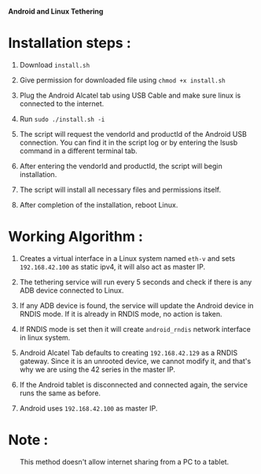 **Android and Linux Tethering**

# **Installation steps :**

1.  Download ```install.sh```

2.  Give permission for downloaded file using ```chmod +x install.sh```

3.  Plug the Android Alcatel tab using USB Cable and make sure linux is connected to the internet.

4.  Run ```sudo ./install.sh -i```

5.  The script will request the vendorId and productId of the Android USB connection. You can find it in the script log or by entering the lsusb command in a different terminal tab.

6.  After entering the vendorId and productId, the script will begin installation.

7.  The script will install all necessary files and permissions itself.

8.  After completion of the installation, reboot Linux.

# **Working Algorithm :**

1.  Creates a virtual interface in a Linux system named ```eth-v``` and sets ```192.168.42.100``` as static ipv4, it will also act as master IP.

2.  The tethering service will run every 5 seconds and check if there is any ADB device connected to Linux.

3.  If any ADB device is found, the service will update the Android device in RNDIS mode. If it is already in RNDIS mode, no action is taken.

4.  If RNDIS mode is set then it will create ```android_rndis``` network interface in linux system.

5.  Android Alcatel Tab defaults to creating ```192.168.42.129``` as a RNDIS gateway. Since it is an unrooted device, we cannot modify it, and that's why we are using the 42 series in the master IP.

6.  If the Android tablet is disconnected and connected again, the service runs the same as before.

7.  Android uses ```192.168.42.100``` as master IP.

# **Note :**
  &nbsp;&nbsp;&nbsp;&nbsp;&nbsp;&nbsp;This method doesn't allow internet sharing from a PC to a tablet.
